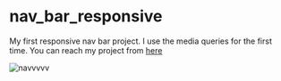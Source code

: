 # nav_bar_responsive

My first responsive nav bar project. I use the media queries for the first time. You can reach my project from [here](https://esadakman.github.io/nav_bar_1/)

![navvvvv](https://user-images.githubusercontent.com/98649983/169036338-cef350e4-3ffb-4c54-b548-4ebf328dc20a.gif)
